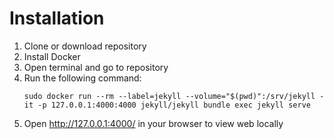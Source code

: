 # Installation
1. Clone or download repository
2. Install Docker
3. Open terminal and go to repository
4. Run the following command:
	```
	sudo docker run --rm --label=jekyll --volume="$(pwd)":/srv/jekyll -it -p 127.0.0.1:4000:4000 jekyll/jekyll bundle exec jekyll serve
	```
5. Open http://127.0.0.1:4000/ in your browser to view web locally
